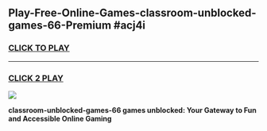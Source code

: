 
## Play-Free-Online-Games-classroom-unblocked-games-66-Premium #acj4i
<h3>
<a href="https://premium.freeplayer.one?title=classroom-unblocked-games-66&ref=8M">CLICK TO PLAY</a></h3>
<hr>

<h3>
<a href="https://premium.freeplayer.one?title=classroom-unblocked-games-66&ref=8M">CLICK 2 PLAY</a>
  
</h3>

<a href="https://premium.freeplayer.one?title=classroom-unblocked-games-66&ref=8M"><img src="https://clearcache.store/games.png"></a>


**classroom-unblocked-games-66 games unblocked: Your Gateway to Fun and Accessible Online Gaming**
